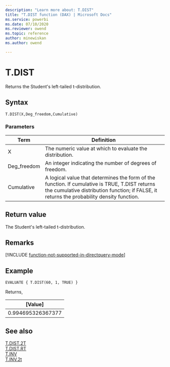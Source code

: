 ```yaml
---
description: "Learn more about: T.DIST"
title: "T.DIST function (DAX) | Microsoft Docs"
ms.service: powerbi 
ms.date: 07/10/2020
ms.reviewer: owend
ms.topic: reference
author: minewiskan
ms.author: owend

---
```

# T.DIST

Returns the Student's left-tailed t-distribution.
  
## Syntax  
  
```dax
T.DIST(X,Deg_freedom,Cumulative)
```
  
### Parameters  
  
|Term|Definition|  
|--------|--------------|  
|X|The numeric value at which to evaluate the distribution.|  
|Deg_freedom |An integer indicating the number of degrees of freedom.|
|Cumulative|A logical value that determines the form of the function. If cumulative is TRUE, T.DIST returns the cumulative distribution function; if FALSE, it returns the probability density function.|
  
## Return value

The Student's left-tailed t-distribution.

## Remarks

[!INCLUDE [function-not-supported-in-directquery-mode](includes/function-not-supported-in-directquery-mode.md)]

## Example  
  
```dax
EVALUATE { T.DIST(60, 1, TRUE) }
```

Returns,

|[Value]  |
|---------|
|0.994695326367377     |

## See also  

[T.DIST.2T](t-dist-2t-dax.md)  
[T.DIST.RT](t-dist-rt-dax.md)  
[T.INV](t-inv-dax.md)  
[T.INV.2t](t-inv-2t-dax.md)  
  

